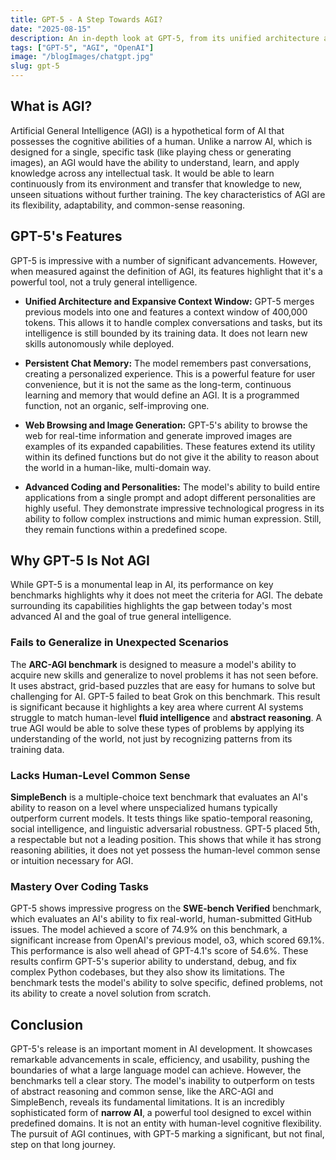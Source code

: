 ```yaml
---
title: GPT-5 - A Step Towards AGI?
date: "2025-08-15"
description: An in-depth look at GPT-5, from its unified architecture and expanded context to its new features and performance on key benchmarks.
tags: ["GPT-5", "AGI", "OpenAI"]
image: "/blogImages/chatgpt.jpg"
slug: gpt-5
---
```


## What is AGI?

Artificial General Intelligence (AGI) is a hypothetical form of AI that possesses the cognitive abilities of a human. Unlike a narrow AI, which is designed for a single, specific task (like playing chess or generating images), an AGI would have the ability to understand, learn, and apply knowledge across any intellectual task. It would be able to learn continuously from its environment and transfer that knowledge to new, unseen situations without further training. The key characteristics of AGI are its flexibility, adaptability, and common-sense reasoning.

## GPT-5's Features

GPT-5 is impressive with a number of significant advancements. However, when measured against the definition of AGI, its features highlight that it's a powerful tool, not a truly general intelligence.

- **Unified Architecture and Expansive Context Window:** GPT-5 merges previous models into one and features a context window of 400,000 tokens. This allows it to handle complex conversations and tasks, but its intelligence is still bounded by its training data. It does not learn new skills autonomously while deployed.

- **Persistent Chat Memory:** The model remembers past conversations, creating a personalized experience. This is a powerful feature for user convenience, but it is not the same as the long-term, continuous learning and memory that would define an AGI. It is a programmed function, not an organic, self-improving one.

- **Web Browsing and Image Generation:** GPT-5's ability to browse the web for real-time information and generate improved images are examples of its expanded capabilities. These features extend its utility within its defined functions but do not give it the ability to reason about the world in a human-like, multi-domain way.

- **Advanced Coding and Personalities:** The model's ability to build entire applications from a single prompt and adopt different personalities are highly useful. They demonstrate impressive technological progress in its ability to follow complex instructions and mimic human expression. Still, they remain functions within a predefined scope.

## Why GPT-5 Is Not AGI

While GPT-5 is a monumental leap in AI, its performance on key benchmarks highlights why it does not meet the criteria for AGI. The debate surrounding its capabilities highlights the gap between today's most advanced AI and the goal of true general intelligence.

### **Fails to Generalize in Unexpected Scenarios**

The **ARC-AGI benchmark** is designed to measure a model's ability to acquire new skills and generalize to novel problems it has not seen before. It uses abstract, grid-based puzzles that are easy for humans to solve but challenging for AI. GPT-5 failed to beat Grok on this benchmark. This result is significant because it highlights a key area where current AI systems struggle to match human-level **fluid intelligence** and **abstract reasoning**. A true AGI would be able to solve these types of problems by applying its understanding of the world, not just by recognizing patterns from its training data.

### **Lacks Human-Level Common Sense**

**SimpleBench** is a multiple-choice text benchmark that evaluates an AI's ability to reason on a level where unspecialized humans typically outperform current models. It tests things like spatio-temporal reasoning, social intelligence, and linguistic adversarial robustness. GPT-5 placed 5th, a respectable but not a leading position. This shows that while it has strong reasoning abilities, it does not yet possess the human-level common sense or intuition necessary for AGI.

### **Mastery Over Coding Tasks**

GPT-5 shows impressive progress on the **SWE-bench Verified** benchmark, which evaluates an AI's ability to fix real-world, human-submitted GitHub issues. The model achieved a score of 74.9% on this benchmark, a significant increase from OpenAI's previous model, o3, which scored 69.1%. This performance is also well ahead of GPT-4.1's score of 54.6%. These results confirm GPT-5's superior ability to understand, debug, and fix complex Python codebases, but they also show its limitations. The benchmark tests the model's ability to solve specific, defined problems, not its ability to create a novel solution from scratch.

## Conclusion

GPT-5's release is an important moment in AI development. It showcases remarkable advancements in scale, efficiency, and usability, pushing the boundaries of what a large language model can achieve. However, the benchmarks tell a clear story. The model's inability to outperform on tests of abstract reasoning and common sense, like the ARC-AGI and SimpleBench, reveals its fundamental limitations. It is an incredibly sophisticated form of **narrow AI**, a powerful tool designed to excel within predefined domains. It is not an entity with human-level cognitive flexibility. The pursuit of AGI continues, with GPT-5 marking a significant, but not final, step on that long journey.
